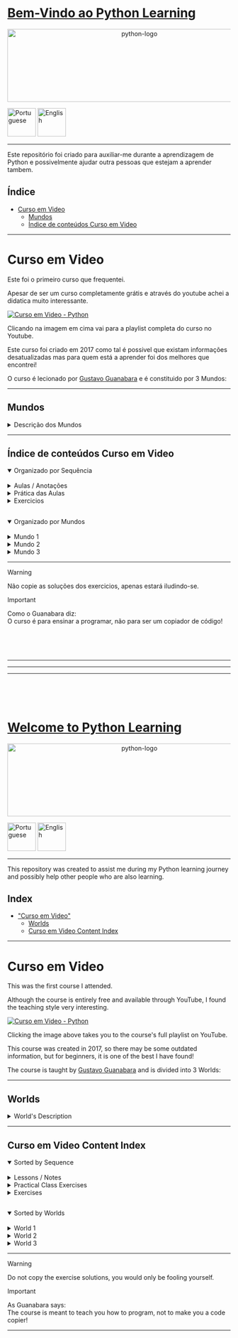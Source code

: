 # <ins>Bem-Vindo ao Python Learning</ins>

<p align="center">
<img width="580" height="164" alt="python-logo" src="https://github.com/user-attachments/assets/5971a450-9da8-49fe-be3d-8ad72fb4c33a" />
</p>
<a href="#bem-vindo-ao-python-learning"><img width="64" height="64" alt="Portuguese" src="https://github.com/user-attachments/assets/fe1069b8-5eda-4d57-93fc-db6c2635ac25" /></a>  <a href="#welcome-to-python-learning"><img width="64" height="64" alt="English" src="https://github.com/user-attachments/assets/879f3cc8-bbe3-490d-88be-ab687aa718b1" /></a>

---

Este repositório foi criado para auxiliar-me durante a aprendizagem de Python e possivelmente ajudar outra pessoas que estejam a aprender tambem.

## Índice

- [Curso em Video](#curso-em-video)
   - [Mundos](#mundos)
   - [Índice de conteúdos Curso em Video](#%C3%ADndice-de-conte%C3%BAdos-curso-em-video)
  

***     
     
# Curso em Video

Este foi o primeiro curso que frequentei. 

Apesar de ser um curso completamente grátis e através do youtube achei a didatica muito interessante.

[![Curso em Video - Python](https://github.com/user-attachments/assets/018750ec-4174-45f1-99e4-d6383de556cf "Curso em Video - Python")](https://youtube.com/playlist?list=PLvE-ZAFRgX8hnECDn1v9HNTI71veL3oW0&si=uHFWQdJbASj6JuGt)

Clicando na imagem em cima vai para a playlist completa do curso no Youtube.

Este curso foi criado em 2017 como tal é possivel que existam informações desatualizadas mas para quem está a aprender foi dos melhores que encontrei!

O curso é lecionado por [Gustavo Guanabara](https://github.com/gustavoguanabara) e é constituido por 3 Mundos:
***
## Mundos

<details>
  <summary>Descrição dos Mundos</summary>

  | Youtube | Link do Curso em Video | Nome do Mundo | Descrição |
  |:---:|:---:|:---:|:---:|
  | [Python 3 - Mundo 1](https://youtube.com/playlist?list=PLHz_AreHm4dlKP6QQCekuIPky1CiwmdI6&si=2dmoqpClhbcxfId-) | <a href="https://www.cursoemvideo.com/curso/python-3-mundo-1"><img width="150" height="150" alt="Python3–Mundo1-300x300" src="https://github.com/user-attachments/assets/ec804c44-e9a4-4a09-87c6-3485a49f8bfb" /></a> | Fundamentos | Este Mundo é composto por **<ins>11 aulas</ins>** e **<ins>36 exercícios</ins>** <br> Desde a aula #01 até a aula #11 <br> Desde o exercício #01 até ao exercício #035|
  | [Python 3 - Mundo 2](https://youtube.com/playlist?list=PLHz_AreHm4dk_nZHmxxf_J0WRAqy5Czye&si=RCHIx1GT2YjBjHYK) | <a href="https://www.cursoemvideo.com/curso/python-3-mundo-2"><img width="150" height="150" alt="Python3–Mundo2-300x300" src="https://github.com/user-attachments/assets/7a3da174-4e2b-49a9-ab44-b2d25a18c282" /></a> | Estruturas de Controle | Este Mundo é composto por **<ins>4 aulas</ins>** e **<ins>35 exercícios</ins>** <br> Desde a aula #12 até a aula #15 <br> Desde o exercício #36 até ao exercício #071|
  | [Python 3 - Mundo 3](https://youtube.com/playlist?list=PLHz_AreHm4dksnH2jVTIVNviIMBVYyFnH&si=VuQcakqiJMTaDaLk) | <a href="https://www.cursoemvideo.com/curso/python-3-mundo-3"><img width="150" height="150" alt="Python3–Mundo3-300x300" src="https://github.com/user-attachments/assets/d5492215-40c9-42dc-9d3a-8a33dbe95c21" /></a> | Estruturas Compostas | Este Mundo é composto por **<ins>8 aulas</ins>** e **<ins>42 exercícios</ins>** <br> Desde a aula #16 até a aula #23 <br> Desde o exercício #72 até ao exercício #115c|

</details>

***
## Índice de conteúdos Curso em Video


<details open>
  <summary> Organizado por Sequência</summary>
  <br>
  <details>
    <summary>   Aulas / Anotações</summary>
        
   - [→ Aula #04 - Primeiros comandos](Curso%20em%20Video/Aulas/04%20Primeiros%20comandos.py)
   - [→ Aula #06 - Tipos Primitivos e Saida de dados](Curso%20em%20Video/Aulas/06%20Tipos%20primitivos%20e%20saida%20de%20dados.py)
   - [→ Aula #07 - Operadores Aritméticos](Curso%20em%20Video/Aulas/07%20Operadores%20Aritmeticos.py)
   - [→ Aula #08 - Módulos](Curso%20em%20Video/Aulas/08%20Modulos.py)
   - [→ Aula #09 - Manipulação de Texto](Curso%20em%20Video/Aulas/09%20Manipular%20Texto(string).py)
   - [→ Aula #10 - Condições (Parte 1)](Curso%20em%20Video/Aulas/10%20Condiçoes%20pt1.py)
   - [→ Aula #11 - Cores no terminal](Curso%20em%20Video/Aulas/11%20Cores%20no%20terminal.py)
   - [→ Aula #12 - Condições](Curso%20em%20Video/Aulas/12%20condiçoes%20aninhadas.py)
   - [→ Aula #13 - Estruturas de Repetição "for"](Curso%20em%20Video/Aulas/13%20Estruturas%20de%20repetição%20For.py)
   - [→ Aula #14 - Estruturas de Repetição "while"](Curso%20em%20Video/Aulas/14%20Estrutura%20de%20repetição%20while.py)
   - [→ Aula #15 - Interrompendo Repetições "while"](Curso%20em%20Video/Aulas/15%20Interrompendo%20repetições%20while.py)
   - [→ Aula #16 - Tuplas](Curso%20em%20Video/Aulas/16-Tuplas.py)
   - [→ Aula #17 - Listas (Parte 1)](Curso%20em%20Video/Aulas/17-Listas-pt1.py)
   - [→ Aula #18 - Listas (Parte 2)](Curso%20em%20Video/Aulas/18-Listas-pt2.py)
   - [→ Aula #19 - Dicionários](Curso%20em%20Video/Aulas/19-dicionarios.py)
   - [→ Aula #20 - Funções (Parte 1)](Curso%20em%20Video/Aulas/20-funcoes-pt1.py)
   - [→ Aula #21 - Funções (Parte 2)](Curso%20em%20Video/Aulas/21-funcoes-pt2.py)
  </details>
  <details>
      <summary>   Prática das Aulas</summary>
   
   - [→ Prática #04a](Curso%20em%20Video/Aulas%20Praticas/aula04a.py)  
   - [→ Prática #06a](Curso%20em%20Video/Aulas%20Praticas/aula06a.py)  
   - [→ Prática #07a](Curso%20em%20Video/Aulas%20Praticas/aula07a.py)  
   - [→ Prática #08a](Curso%20em%20Video/Aulas%20Praticas/aula08a.py)  
   - [→ Prática #08b](Curso%20em%20Video/Aulas%20Praticas/aula08b.py)  
   - [→ Prática #09a](Curso%20em%20Video/Aulas%20Praticas/aula09a.py)  
   - [→ Prática #10a](Curso%20em%20Video/Aulas%20Praticas/aula10a.py)  
   - [→ Prática #11a](Curso%20em%20Video/Aulas%20Praticas/aula11a.py)  
   - [→ Prática #12a](Curso%20em%20Video/Aulas%20Praticas/aula12a.py)  
   - [→ Prática #13a](Curso%20em%20Video/Aulas%20Praticas/aula13a.py)  
   - [→ Prática #14a](Curso%20em%20Video/Aulas%20Praticas/aula14a.py)  
   - [→ Prática #15a](Curso%20em%20Video/Aulas%20Praticas/aula15a.py)  
   - [→ Prática #16a](Curso%20em%20Video/Aulas%20Praticas/aula16a.py) 
   - [→ Prática #17a](Curso%20em%20Video/Aulas%20Praticas/aula17a.py) 
   - [→ Prática #18a](Curso%20em%20Video/Aulas%20Praticas/aula18a.py) 
   - [→ Prática #19a](Curso%20em%20Video/Aulas%20Praticas/aula19a.py) 
   - [→ Prática #20a](Curso%20em%20Video/Aulas%20Praticas/aula20a.py) 
   - [→ Prática #21a](Curso%20em%20Video/Aulas%20Praticas/aula21a.py) 
  </details>
  <details>
      <summary>   Exercicios</summary>
   
   - [→ Exercicio #001 - Respondendo ao Usuário](Curso%20em%20Video/Desafios/0x/desafio001.py)  
   - [→ Exercicio #002 - Data de Nascimento](Curso%20em%20Video/Desafios/0x/desafio002.py)  
   - [→ Exercicio #003 - Somando dois números](Curso%20em%20Video/Desafios/0x/desafio003.py)  
   - [→ Exercicio #004 - Dissecando uma Variável](Curso%20em%20Video/Desafios/0x/desafio004.py)  
   - [→ Exercicio #005 - Antecessor e Sucessor](Curso%20em%20Video/Desafios/0x/desafio005.py)  
   - [→ Exercicio #006 - Dobro, Triplo, Raiz Quadrada](Curso%20em%20Video/Desafios/0x/desafio006.py)  
   - [→ Exercicio #007 - Média Aritmética](Curso%20em%20Video/Desafios/0x/desafio007.py)  
   - [→ Exercicio #008 - Conversor de Medidas](Curso%20em%20Video/Desafios/0x/desafio008.py)  
   - [→ Exercicio #009 - Tabuada](Curso%20em%20Video/Desafios/0x/desafio009.py)  
   - [→ Exercicio #010 - Conversor de Moedas](Curso%20em%20Video/Desafios/1x/desafio010.py)  
   - [→ Exercicio #011 - Pintando Parede](Curso%20em%20Video/Desafios/1x/desafio011.py)  
   - [→ Exercicio #012 - Calculando Descontos](Curso%20em%20Video/Desafios/1x/desafio012.py)  
   - [→ Exercicio #013 - Reajuste Salarial](Curso%20em%20Video/Desafios/1x/desafio013.py)  
   - [→ Exercicio #014 - Conversor de Temperaturas](Curso%20em%20Video/Desafios/1x/desafio014.py)  
   - [→ Exercicio #015 - Aluguel de Carros](Curso%20em%20Video/Desafios/1x/desafio015.py)  
   - [→ Exercicio #016 - Quebrando um número](Curso%20em%20Video/Desafios/1x/desafio016.py)  
   - [→ Exercicio #017 - Catetos e Hipotenusa](Curso%20em%20Video/Desafios/1x/desafio017.py)  
   - [→ Exercicio #018 - Seno, Cosseno e Tangente](Curso%20em%20Video/Desafios/1x/desafio018.py)  
   - [→ Exercicio #019 - Sorteando um item na lista](Curso%20em%20Video/Desafios/1x/desafio019.py)  
   - [→ Exercicio #020 - Sorteando uma ordem na lista](Curso%20em%20Video/Desafios/2x/desafio020.py)  
   - [→ Exercicio #021 - Tocando um MP3](Curso%20em%20Video/Desafios/2x/desafio021.py)  
   - [→ Exercicio #022 - Analisador de Textos](Curso%20em%20Video/Desafios/2x/desafio022.py)  
   - [→ Exercicio #023 - Separando dígitos de um número](Curso%20em%20Video/Desafios/2x/desafio023.py)  
   - [→ Exercicio #024 - Verificando as primeiras letras de um texto](Curso%20em%20Video/Desafios/2x/desafio024.py)  
   - [→ Exercicio #025 - Procurando uma string dentro de outra](Curso%20em%20Video/Desafios/2x/desafio025.py)  
   - [→ Exercicio #026 - Primeira e última ocorrência de uma string](Curso%20em%20Video/Desafios/2x/desafio026.py)  
   - [→ Exercicio #027 - Primeiro e último nome de uma pessoa](Curso%20em%20Video/Desafios/2x/desafio027.py)  
   - [→ Exercicio #028 - Jogo da Adivinhação v1.0](Curso%20em%20Video/Desafios/2x/desafio028.py)  
   - [→ Exercicio #029 - Radar eletrônico](Curso%20em%20Video/Desafios/2x/desafio029.py)  
   - [→ Exercicio #030 - Par ou Ímpar?](Curso%20em%20Video/Desafios/3x/desafio030.py)  
   - [→ Exercicio #031 - Custo da Viagem](Curso%20em%20Video/Desafios/3x/desafio031.py)  
   - [→ Exercicio #032 - Ano Bissexto](Curso%20em%20Video/Desafios/3x/desafio032.py)  
   - [→ Exercicio #033 - Maior e menor valores](Curso%20em%20Video/Desafios/3x/desafio033.py)  
   - [→ Exercicio #034 - Aumentos múltiplos](Curso%20em%20Video/Desafios/3x/desafio034.py)  
   - [→ Exercicio #035 - Analisando Triângulo v1.0](Curso%20em%20Video/Desafios/3x/desafio035.py)  
   - [→ Exercicio #036 - Aprovando Empréstimo](Curso%20em%20Video/Desafios/3x/desafio036.py)  
   - [→ Exercicio #037 - Conversor de Bases Numéricas](Curso%20em%20Video/Desafios/3x/desafio037.py)  
   - [→ Exercicio #038 - Comparando números](Curso%20em%20Video/Desafios/3x/desafio038.py)  
   - [→ Exercicio #039 - Alistamento Militar](Curso%20em%20Video/Desafios/3x/desafio039.py)  
   - [→ Exercicio #040 - Aquele clássico da Média](Curso%20em%20Video/Desafios/4x/desafio040.py)  
   - [→ Exercicio #041 - Classificando Atletas](Curso%20em%20Video/Desafios/4x/desafio041.py)  
   - [→ Exercicio #042 - Analisando Triângulos v2.0](Curso%20em%20Video/Desafios/4x/desafio042.py)  
   - [→ Exercicio #043 - Índice de Massa Corporal](Curso%20em%20Video/Desafios/4x/desafio043.py)  
   - [→ Exercicio #044 - Gerenciador de Pagamentos](Curso%20em%20Video/Desafios/4x/desafio044.py)  
   - [→ Exercicio #045 - GAME: Pedra, Papel e Tesoura](Curso%20em%20Video/Desafios/4x/desafio045.py)  
   - [→ Exercicio #046 - Contagem regressiva](Curso%20em%20Video/Desafios/4x/desafio046.py)  
   - [→ Exercicio #047 - Contagem de pares](Curso%20em%20Video/Desafios/4x/desafio047.py)  
   - [→ Exercicio #048 - Soma ímpares multiplos de três](Curso%20em%20Video/Desafios/4x/desafio048.py)  
   - [→ Exercicio #049 - Tabuada v2.0](Curso%20em%20Video/Desafios/4x/desafio049.py)  
   - [→ Exercicio #050 - Soma dos pares](Curso%20em%20Video/Desafios/5x/desafio050.py)  
   - [→ Exercicio #051 - Progressão Aritmética](Curso%20em%20Video/Desafios/5x/desafio051.py)  
   - [→ Exercicio #052 - Números primos](Curso%20em%20Video/Desafios/5x/desafio052.py)  
   - [→ Exercicio #053 - Detector de Palíndromo](Curso%20em%20Video/Desafios/5x/desafio053.py)  
   - [→ Exercicio #054 - Grupo da Maioridade](Curso%20em%20Video/Desafios/5x/desafio054.py)  
   - [→ Exercicio #055 - Maior e menor da sequência](Curso%20em%20Video/Desafios/5x/desafio055.py)  
   - [→ Exercicio #056 - Analisador completo](Curso%20em%20Video/Desafios/5x/desafio056.py)  
   - [→ Exercicio #057 - Validação de Dados](Curso%20em%20Video/Desafios/5x/desafio057.py)  
   - [→ Exercicio #058 - Jogo da Adivinhação v2.0](Curso%20em%20Video/Desafios/5x/desafio058.py)  
   - [→ Exercicio #059 - Criando um Menu de Opções](Curso%20em%20Video/Desafios/5x/desafio059.py)  
   - [→ Exercicio #060 - Cálculo do Fatorial](Curso%20em%20Video/Desafios/6x/desafio060.py)  
   - [→ Exercicio #061 - Progressão Aritmética v2.0](Curso%20em%20Video/Desafios/6x/desafio061.py)  
   - [→ Exercicio #062 - Super Progressão Aritmética v3.0](Curso%20em%20Video/Desafios/6x/desafio062.py)  
   - [→ Exercicio #063 - Sequência de Fibonacci v1.0](Curso%20em%20Video/Desafios/6x/desafio063.py)  
   - [→ Exercicio #064 - Tratando vários valores v1.0](Curso%20em%20Video/Desafios/6x/desafio064.py)  
   - [→ Exercicio #065 - Maior e Menor valores](Curso%20em%20Video/Desafios/6x/desafio065.py)  
   - [→ Exercicio #066 - Vários números com flag](Curso%20em%20Video/Desafios/6x/desafio066.py)  
   - [→ Exercicio #067 - Tabuada v3.0](Curso%20em%20Video/Desafios/6x/desafio067.py)  
   - [→ Exercicio #068 - Jogo do Par ou Ímpar](Curso%20em%20Video/Desafios/6x/desafio068.py)  
   - [→ Exercicio #069 - Análise de dados do grupo](Curso%20em%20Video/Desafios/6x/desafio069.py)  
   - [→ Exercicio #070 - Estatísticas em produtos](Curso%20em%20Video/Desafios/7x/desafio070.py)  
   - [→ Exercicio #071 - Simulador de Caixa Eletrônico](Curso%20em%20Video/Desafios/7x/desafio071.py)  
   - [→ Exercício #072 - Número por Extenso](Curso%20em%20Video/Desafios/7x/desafio072.py)  
   - [→ Exercício #073 - Tuplas com Times de Futebol](Curso%20em%20Video/Desafios/7x/desafio073.py)  
   - [→ Exercício #074 - Maior e menos valores em Tupla](Curso%20em%20Video/Desafios/7x/desafio074.py)  
   - [→ Exercício #075 - Análise de dados em uma Tupla](Curso%20em%20Video/Desafios/7x/desafio075.py)  
   - [→ Exercício #076 - Lista de Preços com Tupla](Curso%20em%20Video/Desafios/7x/desafio076.py)  
   - [→ Exercício #077 - Contando vogais em Tupla](Curso%20em%20Video/Desafios/7x/desafio077.py)  
   - [→ Exercício #078 - Maior e Menor valores na Lista](Curso%20em%20Video/Desafios/7x/desafio078.py)  
   - [→ Exercício #079 - Valores única em uma Lista](Curso%20em%20Video/Desafios/7x/desafio079.py)  
   - [→ Exercício #080 - Lista ordenada sem repetições](Curso%20em%20Video/Desafios/8x/desafio080.py)  
   - [→ Exercício #081 - Extraindo dados de uma Lista](Curso%20em%20Video/Desafios/8x/desafio081.py)  
   - [→ Exercício #082 - Dividindo valores em várias listas](Curso%20em%20Video/Desafios/8x/desafio082.py)  
   - [→ Exercício #083 - Validando expressões matemáticas](Curso%20em%20Video/Desafios/8x/desafio083.py)  
   - [→ Exercício #084 - Lista composta e análise de dados](Curso%20em%20Video/Desafios/8x/desafio084.py)  
   - [→ Exercício #085 - Listas com pares e ímpares](Curso%20em%20Video/Desafios/8x/desafio085.py)  
   - [→ Exercício #086 - Matriz em Python](Curso%20em%20Video/Desafios/8x/desafio086.py)  
   - [→ Exercício #087 - Mais sobre Matriz em Python](Curso%20em%20Video/Desafios/8x/desafio087.py)  
   - [→ Exercício #088 - Palpites para a Mega Sena](Curso%20em%20Video/Desafios/8x/desafio088.py)  
   - [→ Exercício #089 - Boletim com listas compostas](Curso%20em%20Video/Desafios/8x/desafio089.py)  
   - [→ Exercício #090 - Dicionário em Python](Curso%20em%20Video/Desafios/9x/desafio090.py)  
   - [→ Exercício #091 - Jogo de Dados em Python](Curso%20em%20Video/Desafios/9x/desafio091.py)  
   - [→ Exercício #092 - Cadastro de Trabalhador em Python](Curso%20em%20Video/Desafios/9x/desafio092.py)  
   - [→ Exercício #093 - Cadastro de Jogados de Futebol](Curso%20em%20Video/Desafios/9x/desafio093.py)  
   - [→ Exercício #094 - Unindo dicionários e listas](Curso%20em%20Video/Desafios/9x/desafio094.py)  
   - [→ Exercício #095 - Aprimorando os Dicionários](Curso%20em%20Video/Desafios/9x/desafio095.py)  
   - [→ Exercício #096 - Função que calcula área](Curso%20em%20Video/Desafios/9x/desafio096.py)  
   - [→ Exercício #097 - Um print especial](Curso%20em%20Video/Desafios/9x/desafio097.py)  
   - [→ Exercício #098 - Função de Contador](Curso%20em%20Video/Desafios/9x/desafio098.py)  
   - [→ Exercício #099 - Função que descobre o maior](Curso%20em%20Video/Desafios/9x/desafio099.py)  
   - [→ Exercício #100 - Função para sortear e somar](Curso%20em%20Video/Desafios/10x/desafio100.py)  
   - [→ Exercício #101 - Função para votação](Curso%20em%20Video/Desafios/10x/desafio101.py)  
   - [→ Exercício #102 - Função para Fatorial](Curso%20em%20Video/Desafios/10x/desafio102.py)  
   - [→ Exercício #103 - Ficha do Jogador](Curso%20em%20Video/Desafios/10x/desafio103.py)  
   - [→ Exercício #104 - Validando entrada de dados em Python](Curso%20em%20Video/Desafios/10x/desafio104.py)  
   - [→ Exercício #105 - Analisando e gerando Dicionários](Curso%20em%20Video/Desafios/10x/desafio105.py)  
   - [→ Exercício #106 - Sistema interativo de ajuda em Python](Curso%20em%20Video/Desafios/10x/desafio106.py)  
   <!--- [→ Exercício #107](Curso%20em%20Video/Desafios/10x/desafio107.py)  
   - [→ Exercício #108](Curso%20em%20Video/Desafios/10x/desafio108.py)  
   - [→ Exercício #109](Curso%20em%20Video/Desafios/10x/desafio109.py)  
   - [→ Exercício #110](Curso%20em%20Video/Desafios/11x/desafio110.py)  
   - [→ Exercício #111](Curso%20em%20Video/Desafios/11x/desafio111.py)  
   - [→ Exercício #112](Curso%20em%20Video/Desafios/11x/desafio112.py)  
   - [→ Exercício #113](Curso%20em%20Video/Desafios/11x/desafio113.py)  
   - [→ Exercício #114](Curso%20em%20Video/Desafios/11x/desafio114.py)  
   - [→ Exercício #115a](Curso%20em%20Video/Desafios/11x/desafio115a.py)  
   - [→ Exercício #115b](Curso%20em%20Video/Desafios/11x/desafio115b.py)  
   - [→ Exercício #115c](Curso%20em%20Video/Desafios/11x/desafio115c.py)-->  
   
   ## [Voltar ao início](#%C3%ADndice-de-conte%C3%BAdos-curso-em-video)
   
  </details>
</details>

##  

<details open>
     <summary> Organizado por Mundos</summary>
     <br>

<details>
 <summary>Mundo 1</summary>

- Aula #04
   - [→ Aula #04 - Primeiros comandos](Curso%20em%20Video/Aulas/04%20Primeiros%20comandos.py)
   - [→ Prática #04a](Curso%20em%20Video/Aulas%20Praticas/aula04a.py)
   - [→ Exercicio #001 - Respondendo ao Usuário](Curso%20em%20Video/Desafios/0x/desafio001.py)
   - [→ Exercicio #002 - Data de Nascimento](Curso%20em%20Video/Desafios/0x/desafio002.py)
- Aula #06
   - [→ Aula #06 - Tipos Primitivos e Saida de dados](Curso%20em%20Video/Aulas/06%20Tipos%20primitivos%20e%20saida%20de%20dados.py)
   - [→ Prática #06a](Curso%20em%20Video/Aulas%20Praticas/aula06a.py)  
   - [→ Exercicio #003 - Somando dois números](Curso%20em%20Video/Desafios/0x/desafio003.py)  
   - [→ Exercicio #004 - Dissecando uma Variável](Curso%20em%20Video/Desafios/0x/desafio004.py)
- Aula #07
   - [→ Aula #07 - Operadores Aritméticos](Curso%20em%20Video/Aulas/07%20Operadores%20Aritmeticos.py)  
   - [→ Prática #07a](Curso%20em%20Video/Aulas%20Praticas/aula07a.py)  
   - [→ Exercicio #005 - Antecessor e Sucessor](Curso%20em%20Video/Desafios/0x/desafio005.py)  
   - [→ Exercicio #006 - Dobro, Triplo, Raiz Quadrada](Curso%20em%20Video/Desafios/0x/desafio006.py)  
   - [→ Exercicio #007 - Média Aritmética](Curso%20em%20Video/Desafios/0x/desafio007.py)  
   - [→ Exercicio #008 - Conversor de Medidas](Curso%20em%20Video/Desafios/0x/desafio008.py)  
   - [→ Exercicio #009 - Tabuada](Curso%20em%20Video/Desafios/0x/desafio009.py)  
   - [→ Exercicio #010 - Conversor de Moedas](Curso%20em%20Video/Desafios/1x/desafio010.py)  
   - [→ Exercicio #011 - Pintando Parede](Curso%20em%20Video/Desafios/1x/desafio011.py)  
   - [→ Exercicio #012 - Calculando Descontos](Curso%20em%20Video/Desafios/1x/desafio012.py)  
   - [→ Exercicio #013 - Reajuste Salarial](Curso%20em%20Video/Desafios/1x/desafio013.py)  
   - [→ Exercicio #014 - Conversor de Temperaturas](Curso%20em%20Video/Desafios/1x/desafio014.py)  
   - [→ Exercicio #015 - Aluguel de Carros](Curso%20em%20Video/Desafios/1x/desafio015.py)
- Aula #08
   - [→ Aula #08 - Módulos](Curso%20em%20Video/Aulas/08%20Modulos.py)  
   - [→ Prática #08a](Curso%20em%20Video/Aulas%20Praticas/aula08a.py)  
   - [→ Prática #08b](Curso%20em%20Video/Aulas%20Praticas/aula08b.py)  
   - [→ Exercicio #016 - Quebrando um número](Curso%20em%20Video/Desafios/1x/desafio016.py)  
   - [→ Exercicio #017 - Catetos e Hipotenusa](Curso%20em%20Video/Desafios/1x/desafio017.py)  
   - [→ Exercicio #018 - Seno, Cosseno e Tangente](Curso%20em%20Video/Desafios/1x/desafio018.py)  
   - [→ Exercicio #019 - Sorteando um item na lista](Curso%20em%20Video/Desafios/1x/desafio019.py)  
   - [→ Exercicio #020 - Sorteando uma ordem na lista](Curso%20em%20Video/Desafios/2x/desafio020.py)  
   - [→ Exercicio #021 - Tocando um MP3](Curso%20em%20Video/Desafios/2x/desafio021.py)
- Aula #09
   - [→ Aula #09 - Manipulação de Texto](Curso%20em%20Video/Aulas/09%20Manipular%20Texto(string).py)  
   - [→ Prática #09a](Curso%20em%20Video/Aulas%20Praticas/aula09a.py)
   - [→ Exercicio #022 - Analisador de Textos](Curso%20em%20Video/Desafios/2x/desafio022.py)  
   - [→ Exercicio #023 - Separando dígitos de um número](Curso%20em%20Video/Desafios/2x/desafio023.py)  
   - [→ Exercicio #024 - Verificando as primeiras letras de um texto](Curso%20em%20Video/Desafios/2x/desafio024.py)  
   - [→ Exercicio #025 - Procurando uma string dentro de outra](Curso%20em%20Video/Desafios/2x/desafio025.py)  
   - [→ Exercicio #026 - Primeira e última ocorrência de uma string](Curso%20em%20Video/Desafios/2x/desafio026.py)  
   - [→ Exercicio #027 - Primeiro e último nome de uma pessoa](Curso%20em%20Video/Desafios/2x/desafio027.py)
- Aula #10
   - [→ Aula #10 - Condições (Parte 1)](Curso%20em%20Video/Aulas/10%20Condiçoes%20pt1.py)
   - [→ Prática #10a](Curso%20em%20Video/Aulas%20Praticas/aula10a.py)  
   - [→ Exercicio #028 - Jogo da Adivinhação v1.0](Curso%20em%20Video/Desafios/2x/desafio028.py)  
   - [→ Exercicio #029 - Radar eletrônico](Curso%20em%20Video/Desafios/2x/desafio029.py)  
   - [→ Exercicio #030 - Par ou Ímpar?](Curso%20em%20Video/Desafios/3x/desafio030.py)  
   - [→ Exercicio #031 - Custo da Viagem](Curso%20em%20Video/Desafios/3x/desafio031.py)  
   - [→ Exercicio #032 - Ano Bissexto](Curso%20em%20Video/Desafios/3x/desafio032.py)  
   - [→ Exercicio #033 - Maior e menor valores](Curso%20em%20Video/Desafios/3x/desafio033.py)  
   - [→ Exercicio #034 - Aumentos múltiplos](Curso%20em%20Video/Desafios/3x/desafio034.py)  
   - [→ Exercicio #035 - Analisando Triângulo v1.0](Curso%20em%20Video/Desafios/3x/desafio035.py)
- Aula #11
   - [→ Aula #11 - Cores no terminal](Curso%20em%20Video/Aulas/11%20Cores%20no%20terminal.py)
   - [→ Prática #11a](Curso%20em%20Video/Aulas%20Praticas/aula11a.py)

## [Voltar ao início](#%C3%ADndice-de-conte%C3%BAdos-curso-em-video)
  
</details>

<details>
<summary>Mundo 2</summary>

- Aula #12
   - [→ Aula #12 - Condições](Curso%20em%20Video/Aulas/12%20condiçoes%20aninhadas.py)
   - [→ Prática #12a](Curso%20em%20Video/Aulas%20Praticas/aula12a.py)  
   - [→ Exercicio #036 - Aprovando Empréstimo](Curso%20em%20Video/Desafios/3x/desafio036.py)  
   - [→ Exercicio #037 - Conversor de Bases Numéricas](Curso%20em%20Video/Desafios/3x/desafio037.py)  
   - [→ Exercicio #038 - Comparando números](Curso%20em%20Video/Desafios/3x/desafio038.py)  
   - [→ Exercicio #039 - Alistamento Militar](Curso%20em%20Video/Desafios/3x/desafio039.py)  
   - [→ Exercicio #040 - Aquele clássico da Média](Curso%20em%20Video/Desafios/4x/desafio040.py)  
   - [→ Exercicio #041 - Classificando Atletas](Curso%20em%20Video/Desafios/4x/desafio041.py)  
   - [→ Exercicio #042 - Analisando Triângulos v2.0](Curso%20em%20Video/Desafios/4x/desafio042.py)  
   - [→ Exercicio #043 - Índice de Massa Corporal](Curso%20em%20Video/Desafios/4x/desafio043.py)  
   - [→ Exercicio #044 - Gerenciador de Pagamentos](Curso%20em%20Video/Desafios/4x/desafio044.py)  
   - [→ Exercicio #045 - GAME: Pedra, Papel e Tesoura](Curso%20em%20Video/Desafios/4x/desafio045.py)  
- Aula #13
   - [→ Aula #13 - Estruturas de Repetição "for"](Curso%20em%20Video/Aulas/13%20Estruturas%20de%20repetição%20For.py)
   - [→ Prática #13a](Curso%20em%20Video/Aulas%20Praticas/aula13a.py) 
   - [→ Exercicio #046 - Contagem regressiva](Curso%20em%20Video/Desafios/4x/desafio046.py)  
   - [→ Exercicio #047 - Contagem de pares](Curso%20em%20Video/Desafios/4x/desafio047.py)  
   - [→ Exercicio #048 - Soma ímpares multiplos de três](Curso%20em%20Video/Desafios/4x/desafio048.py)  
   - [→ Exercicio #049 - Tabuada v2.0](Curso%20em%20Video/Desafios/4x/desafio049.py)  
   - [→ Exercicio #050 - Soma dos pares](Curso%20em%20Video/Desafios/5x/desafio050.py)  
   - [→ Exercicio #051 - Progressão Aritmética](Curso%20em%20Video/Desafios/5x/desafio051.py)  
   - [→ Exercicio #052 - Números primos](Curso%20em%20Video/Desafios/5x/desafio052.py)  
   - [→ Exercicio #053 - Detector de Palíndromo](Curso%20em%20Video/Desafios/5x/desafio053.py)  
   - [→ Exercicio #054 - Grupo da Maioridade](Curso%20em%20Video/Desafios/5x/desafio054.py)  
   - [→ Exercicio #055 - Maior e menor da sequência](Curso%20em%20Video/Desafios/5x/desafio055.py)  
   - [→ Exercicio #056 - Analisador completo](Curso%20em%20Video/Desafios/5x/desafio056.py)  
- Aula #14
   - [→ Aula #14 - Estruturas de Repetição "while"](Curso%20em%20Video/Aulas/14%20Estrutura%20de%20repetição%20while.py)
   - [→ Prática #14a](Curso%20em%20Video/Aulas%20Praticas/aula14a.py)  
   - [→ Exercicio #057 - Validação de Dados](Curso%20em%20Video/Desafios/5x/desafio057.py)  
   - [→ Exercicio #058 - Jogo da Adivinhação v2.0](Curso%20em%20Video/Desafios/5x/desafio058.py)  
   - [→ Exercicio #059 - Criando um Menu de Opções](Curso%20em%20Video/Desafios/5x/desafio059.py)  
   - [→ Exercicio #060 - Cálculo do Fatorial](Curso%20em%20Video/Desafios/6x/desafio060.py)  
   - [→ Exercicio #061 - Progressão Aritmética v2.0](Curso%20em%20Video/Desafios/6x/desafio061.py)  
   - [→ Exercicio #062 - Super Progressão Aritmética v3.0](Curso%20em%20Video/Desafios/6x/desafio062.py)  
   - [→ Exercicio #063 - Sequência de Fibonacci v1.0](Curso%20em%20Video/Desafios/6x/desafio063.py)  
   - [→ Exercicio #064 - Tratando vários valores v1.0](Curso%20em%20Video/Desafios/6x/desafio064.py)  
   - [→ Exercicio #065 - Maior e Menor valores](Curso%20em%20Video/Desafios/6x/desafio065.py)  
- Aula #15
   - [→ Aula #15 - Interrompendo Repetições "while"](Curso%20em%20Video/Aulas/15%20Interrompendo%20repetições%20while.py)
   - [→ Prática #15a](Curso%20em%20Video/Aulas%20Praticas/aula15a.py)  
   - [→ Exercicio #066 - Vários números com flag](Curso%20em%20Video/Desafios/6x/desafio066.py)  
   - [→ Exercicio #067 - Tabuada v3.0](Curso%20em%20Video/Desafios/6x/desafio067.py)  
   - [→ Exercicio #068 - Jogo do Par ou Ímpar](Curso%20em%20Video/Desafios/6x/desafio068.py)  
   - [→ Exercicio #069 - Análise de dados do grupo](Curso%20em%20Video/Desafios/6x/desafio069.py)  
   - [→ Exercicio #070 - Estatísticas em produtos](Curso%20em%20Video/Desafios/7x/desafio070.py)  
   - [→ Exercicio #071 - Simulador de Caixa Eletrônico](Curso%20em%20Video/Desafios/7x/desafio071.py)

## [Voltar ao início](#%C3%ADndice-de-conte%C3%BAdos-curso-em-video)

</details>

<details>
<summary>Mundo 3</summary>

- Aula #16
   - [→ Aula #16 - Tuplas](Curso%20em%20Video/Aulas/16-Tuplas.py)
   - [→ Prática #16a](Curso%20em%20Video/Aulas%20Praticas/aula16a.py)
   - [→ Exercício #072 - Número por Extenso](Curso%20em%20Video/Desafios/7x/desafio072.py)  
   - [→ Exercício #073 - Tuplas com Times de Futebol](Curso%20em%20Video/Desafios/7x/desafio073.py)  
   - [→ Exercício #074 - Maior e menos valores em Tupla](Curso%20em%20Video/Desafios/7x/desafio074.py)  
   - [→ Exercício #075 - Análise de dados em uma Tupla](Curso%20em%20Video/Desafios/7x/desafio075.py)  
   - [→ Exercício #076 - Lista de Preços com Tupla](Curso%20em%20Video/Desafios/7x/desafio076.py)  
   - [→ Exercício #077 - Contando vogais em Tupla](Curso%20em%20Video/Desafios/7x/desafio077.py)  
- Aula #17
   - [→ Aula #17 - Listas (Parte 1)](Curso%20em%20Video/Aulas/17-Listas-pt1.py)
   - [→ Prática #17a](Curso%20em%20Video/Aulas%20Praticas/aula17a.py) 
   - [→ Exercício #078 - Maior e Menor valores na Lista](Curso%20em%20Video/Desafios/7x/desafio078.py)  
   - [→ Exercício #079 - Valores única em uma Lista](Curso%20em%20Video/Desafios/7x/desafio079.py)  
   - [→ Exercício #080 - Lista ordenada sem repetições](Curso%20em%20Video/Desafios/8x/desafio080.py)  
   - [→ Exercício #081 - Extraindo dados de uma Lista](Curso%20em%20Video/Desafios/8x/desafio081.py)  
   - [→ Exercício #082 - Dividindo valores em várias listas](Curso%20em%20Video/Desafios/8x/desafio082.py)  
   - [→ Exercício #083 - Validando expressões matemáticas](Curso%20em%20Video/Desafios/8x/desafio083.py)  
- Aula #18
   - [→ Aula #18 - Listas (Parte 2)](Curso%20em%20Video/Aulas/18-Listas-pt2.py)
   - [→ Prática #18a](Curso%20em%20Video/Aulas%20Praticas/aula18a.py)
   - [→ Exercício #084 - Lista composta e análise de dados](Curso%20em%20Video/Desafios/8x/desafio084.py)  
   - [→ Exercício #085 - Listas com pares e ímpares](Curso%20em%20Video/Desafios/8x/desafio085.py)  
   - [→ Exercício #086 - Matriz em Python](Curso%20em%20Video/Desafios/8x/desafio086.py)  
   - [→ Exercício #087 - Mais sobre Matriz em Python](Curso%20em%20Video/Desafios/8x/desafio087.py)  
   - [→ Exercício #088 - Palpites para a Mega Sena](Curso%20em%20Video/Desafios/8x/desafio088.py)  
   - [→ Exercício #089 - Boletim com listas compostas](Curso%20em%20Video/Desafios/8x/desafio089.py)  
- Aula #19
   - [→ Aula #19 - Dicionários](Curso%20em%20Video/Aulas/19-dicionarios.py)
   - [→ Prática #19a](Curso%20em%20Video/Aulas%20Praticas/aula19a.py) 
   - [→ Exercício #090 - Dicionário em Python](Curso%20em%20Video/Desafios/9x/desafio090.py)  
   - [→ Exercício #091 - Jogo de Dados em Python](Curso%20em%20Video/Desafios/9x/desafio091.py)  
   - [→ Exercício #092 - Cadastro de Trabalhador em Python](Curso%20em%20Video/Desafios/9x/desafio092.py)  
   - [→ Exercício #093 - Cadastro de Jogados de Futebol](Curso%20em%20Video/Desafios/9x/desafio093.py)  
   - [→ Exercício #094 - Unindo dicionários e listas](Curso%20em%20Video/Desafios/9x/desafio094.py)  
   - [→ Exercício #095 - Aprimorando os Dicionários](Curso%20em%20Video/Desafios/9x/desafio095.py)  
- Aula #20
   - [→ Aula #20 - Funções (Parte 1)](Curso%20em%20Video/Aulas/20-funcoes-pt1.py)
   - [→ Prática #20a](Curso%20em%20Video/Aulas%20Praticas/aula20a.py) 
   - [→ Exercício #096 - Função que calcula área](Curso%20em%20Video/Desafios/9x/desafio096.py)  
   - [→ Exercício #097 - Um print especial](Curso%20em%20Video/Desafios/9x/desafio097.py)  
   - [→ Exercício #098 - Função de Contador](Curso%20em%20Video/Desafios/9x/desafio098.py)  
   - [→ Exercício #099 - Função que descobre o maior](Curso%20em%20Video/Desafios/9x/desafio099.py)  
   - [→ Exercício #100 - Função para sortear e somar](Curso%20em%20Video/Desafios/10x/desafio100.py)  
- Aula #21
   - [→ Aula #21 - Funções (Parte 2)](Curso%20em%20Video/Aulas/21-funcoes-pt2.py)
   - [→ Prática #21a](Curso%20em%20Video/Aulas%20Praticas/aula21a.py) 
   - [→ Exercício #101 - Função para votação](Curso%20em%20Video/Desafios/10x/desafio101.py)  
   - [→ Exercício #102 - Função para Fatorial](Curso%20em%20Video/Desafios/10x/desafio102.py)  
   - [→ Exercício #103 - Ficha do Jogador](Curso%20em%20Video/Desafios/10x/desafio103.py)  
   - [→ Exercício #104 - Validando entrada de dados em Python](Curso%20em%20Video/Desafios/10x/desafio104.py)  
   - [→ Exercício #105 - Analisando e gerando Dicionários](Curso%20em%20Video/Desafios/10x/desafio105.py)  
   - [→ Exercício #106 - Sistema interativo de ajuda em Python](Curso%20em%20Video/Desafios/10x/desafio106.py)  
<!--- Aula #22
   -
   -
   - [→ Exercício #107](Curso%20em%20Video/Desafios/10x/desafio107.py)  
   - [→ Exercício #108](Curso%20em%20Video/Desafios/10x/desafio108.py)  
   - [→ Exercício #109](Curso%20em%20Video/Desafios/10x/desafio109.py)  
   - [→ Exercício #110](Curso%20em%20Video/Desafios/11x/desafio110.py)  
   - [→ Exercício #111](Curso%20em%20Video/Desafios/11x/desafio111.py)  
   - [→ Exercício #112](Curso%20em%20Video/Desafios/11x/desafio112.py)  
- Aula #23
   -
   -
   - [→ Exercício #113](Curso%20em%20Video/Desafios/11x/desafio113.py)  
   - [→ Exercício #114](Curso%20em%20Video/Desafios/11x/desafio114.py)  
   - [→ Exercício #115a](Curso%20em%20Video/Desafios/11x/desafio115a.py)  
   - [→ Exercício #115b](Curso%20em%20Video/Desafios/11x/desafio115b.py)  
   - [→ Exercício #115c](Curso%20em%20Video/Desafios/11x/desafio115c.py)-->

## [Voltar ao início](#%C3%ADndice-de-conte%C3%BAdos-curso-em-video)

</details>
</details>

***

> [!WARNING]
> Não copie as soluções dos exercicios, apenas estará iludindo-se.

>[!IMPORTANT]
> Como o Guanabara diz:<br>
> O curso é para ensinar a programar, não para ser um copiador de código!

<br>
<br>
<br>

---
---
---

<br>
<br>
<br>

# <ins>Welcome to Python Learning</ins>

<p align="center">
<img width="580" height="164" alt="python-logo" src="https://github.com/user-attachments/assets/5971a450-9da8-49fe-be3d-8ad72fb4c33a" />
</p>
<a href="#bem-vindo-ao-python-learning"><img width="64" height="64" alt="Portuguese" src="https://github.com/user-attachments/assets/fe1069b8-5eda-4d57-93fc-db6c2635ac25" /></a>  <a href="#welcome-to-python-learning"><img width="64" height="64" alt="English" src="https://github.com/user-attachments/assets/879f3cc8-bbe3-490d-88be-ab687aa718b1" /></a>

---


This repository was created to assist me during my Python learning journey and possibly help other people who are also learning.

## Index

- ["Curso em Video"](#curso-em-video-1)
   - [Worlds](#worlds)
   - [Curso em Video Content Index](#curso-em-video-content-index)
   

***

# Curso em Video

This was the first course I attended.

Although the course is entirely free and available through YouTube, I found the teaching style very interesting.

[![Curso em Video - Python](https://github.com/user-attachments/assets/018750ec-4174-45f1-99e4-d6383de556cf "Curso em Video - Python")](https://youtube.com/playlist?list=PLvE-ZAFRgX8hnECDn1v9HNTI71veL3oW0&si=uHFWQdJbASj6JuGt)

Clicking the image above takes you to the course's full playlist on YouTube.

This course was created in 2017, so there may be some outdated information, but for beginners, it is one of the best I have found!

The course is taught by [Gustavo Guanabara](https://github.com/gustavoguanabara) and is divided into 3 Worlds:
***
## Worlds

<details>
  <summary>World's Description</summary>

  | Youtube | Curso em Video Link | World Name | Description |
  |:---:|:---:|:---:|:---:|
  | [Python 3 - World 1](https://youtube.com/playlist?list=PLHz_AreHm4dlKP6QQCekuIPky1CiwmdI6&si=2dmoqpClhbcxfId-) | <a href="https://www.cursoemvideo.com/curso/python-3-mundo-1"><img width="150" height="150" alt="Python3–World1-300x300" src="https://github.com/user-attachments/assets/ec804c44-e9a4-4a09-87c6-3485a49f8bfb" /></a> | Fundamentals | This World consists of **<ins>11 lessons</ins>** and **<ins>36 exercises</ins>** <br> From lesson #01 to lesson #11 <br> From exercise #01 to exercise #035 |
  | [Python 3 - World 2](https://youtube.com/playlist?list=PLHz_AreHm4dk_nZHmxxf_J0WRAqy5Czye&si=RCHIx1GT2YjBjHYK) | <a href="https://www.cursoemvideo.com/curso/python-3-mundo-2"><img width="150" height="150" alt="Python3–World2-300x300" src="https://github.com/user-attachments/assets/7a3da174-4e2b-49a9-ab44-b2d25a18c282" /></a> | Control Structures | This World consists of **<ins>4 lessons</ins>** and **<ins>35 exercises</ins>** <br> From lesson #12 to lesson #15 <br> From exercise #36 to exercise #071 |
  | [Python 3 - World 3](https://youtube.com/playlist?list=PLHz_AreHm4dksnH2jVTIVNviIMBVYyFnH&si=VuQcakqiJMTaDaLk) | <a href="https://www.cursoemvideo.com/curso/python-3-mundo-3"><img width="150" height="150" alt="Python3–World3-300x300" src="https://github.com/user-attachments/assets/d5492215-40c9-42dc-9d3a-8a33dbe95c21" /></a> | Compound Structures | This World consists of **<ins>8 lessons</ins>** and **<ins>42 exercises</ins>** <br> From lesson #16 to lesson #23 <br> From exercise #72 to exercise #115c |

</details>

***

## Curso em Video Content Index


<details open>
     <summary>Sorted by Sequence</summary>
   
   <br>
<details>
 <summary>Lessons / Notes</summary>
     
- [→ Lesson #04 - First commands](Curso%20em%20Video/Aulas/04%20Primeiros%20comandos.py)  
- [→ Lesson #06 - Primitive Types and Data Output](Curso%20em%20Video/Aulas/06%20Tipos%20primitivos%20e%20saida%20de%20dados.py)  
- [→ Lesson #07 - Arithmetic Operators](Curso%20em%20Video/Aulas/07%20Operadores%20Aritmeticos.py)  
- [→ Lesson #08 - Modules](Curso%20em%20Video/Aulas/08%20Modulos.py)  
- [→ Lesson #09 - Text Manipulation](Curso%20em%20Video/Aulas/09%20Manipular%20Texto(string).py)  
- [→ Lesson #10 - Conditions (Part 1)](Curso%20em%20Video/Aulas/10%20Condiçoes%20pt1.py)  
- [→ Lesson #11 - Terminal Colors](Curso%20em%20Video/Aulas/11%20Cores%20no%20terminal.py)  
- [→ Lesson #12 - Conditions](Curso%20em%20Video/Aulas/12%20condiçoes%20aninhadas.py)  
- [→ Lesson #13 - "for" Loop Structures](Curso%20em%20Video/Aulas/13%20Estruturas%20de%20repetição%20For.py)  
- [→ Lesson #14 - "while" Loop Structure](Curso%20em%20Video/Aulas/14%20Estrutura%20de%20repetição%20while.py)  
- [→ Lesson #15 - Interrupting "while" Loops](Curso%20em%20Video/Aulas/15%20Interrompendo%20repetições%20while.py)  
- [→ Lesson #16 - Tuples](Curso%20em%20Video/Aulas/16-Tuplas.py)
- [→ Lesson #17 - Lists (Part 1)](Curso%20em%20Video/Aulas/17-Listas-pt1.py)
- [→ Lesson #18 - Lists (Part 2)](Curso%20em%20Video/Aulas/18-Listas-pt2.py)
- [→ Lesson #19 - Dictionaries](Curso%20em%20Video/Aulas/19-dicionarios.py)
- [→ Lesson #20 - Functions (Part 1)](Curso%20em%20Video/Aulas/20-funcoes-pt1.py)
- [→ Lesson #21 - Functions (Part 2)](Curso%20em%20Video/Aulas/21-funcoes-pt2.py)

</details>
<details>
<summary>Practical Class Exercises</summary>

- [→ Practice #04a](Curso%20em%20Video/Aulas%20Praticas/aula04a.py)  
- [→ Practice #06a](Curso%20em%20Video/Aulas%20Praticas/aula06a.py)  
- [→ Practice #07a](Curso%20em%20Video/Aulas%20Praticas/aula07a.py)  
- [→ Practice #08a](Curso%20em%20Video/Aulas%20Praticas/aula08a.py)  
- [→ Practice #08b](Curso%20em%20Video/Aulas%20Praticas/aula08b.py)  
- [→ Practice #09a](Curso%20em%20Video/Aulas%20Praticas/aula09a.py)  
- [→ Practice #10a](Curso%20em%20Video/Aulas%20Praticas/aula10a.py)  
- [→ Practice #11a](Curso%20em%20Video/Aulas%20Praticas/aula11a.py)  
- [→ Practice #12a](Curso%20em%20Video/Aulas%20Praticas/aula12a.py)  
- [→ Practice #13a](Curso%20em%20Video/Aulas%20Praticas/aula13a.py)  
- [→ Practice #14a](Curso%20em%20Video/Aulas%20Praticas/aula14a.py)  
- [→ Practice #15a](Curso%20em%20Video/Aulas%20Praticas/aula15a.py)  
- [→ Practice #16a](Curso%20em%20Video/Aulas%20Praticas/aula16a.py)  
- [→ Practice #17a](Curso%20em%20Video/Aulas%20Praticas/aula17a.py) 
- [→ Practice #18a](Curso%20em%20Video/Aulas%20Praticas/aula18a.py) 
- [→ Practice #19a](Curso%20em%20Video/Aulas%20Praticas/aula19a.py) 
- [→ Practice #20a](Curso%20em%20Video/Aulas%20Praticas/aula20a.py) 
- [→ Practice #21a](Curso%20em%20Video/Aulas%20Praticas/aula21a.py) 

</details>
<details>
<summary>Exercises</summary>

- [→ Exercise #001 - Responding to the User](Curso%20em%20Video/Desafios/0x/desafio001.py)  
- [→ Exercise #002 - Date of Birth](Curso%20em%20Video/Desafios/0x/desafio002.py)  
- [→ Exercise #003 - Adding two numbers](Curso%20em%20Video/Desafios/0x/desafio003.py)  
- [→ Exercise #004 - Dissecting a Variable](Curso%20em%20Video/Desafios/0x/desafio004.py)  
- [→ Exercise #005 - Predecessor and Successor](Curso%20em%20Video/Desafios/0x/desafio005.py)  
- [→ Exercise #006 - Double, Triple, Square Root](Curso%20em%20Video/Desafios/0x/desafio006.py)  
- [→ Exercise #007 - Arithmetic Mean](Curso%20em%20Video/Desafios/0x/desafio007.py)  
- [→ Exercise #008 - Unit Converter](Curso%20em%20Video/Desafios/0x/desafio008.py)  
- [→ Exercise #009 - Multiplication Table](Curso%20em%20Video/Desafios/0x/desafio009.py)  
- [→ Exercise #010 - Currency Converter](Curso%20em%20Video/Desafios/1x/desafio010.py)  
- [→ Exercise #011 - Painting a Wall](Curso%20em%20Video/Desafios/1x/desafio011.py)  
- [→ Exercise #012 - Calculating Discounts](Curso%20em%20Video/Desafios/1x/desafio012.py)  
- [→ Exercise #013 - Salary Adjustment](Curso%20em%20Video/Desafios/1x/desafio013.py)  
- [→ Exercise #014 - Temperature Converter](Curso%20em%20Video/Desafios/1x/desafio014.py)  
- [→ Exercise #015 - Car Rental](Curso%20em%20Video/Desafios/1x/desafio015.py)  
- [→ Exercise #016 - Breaking a Number](Curso%20em%20Video/Desafios/1x/desafio016.py)  
- [→ Exercise #017 - Catheti and Hypotenuse](Curso%20em%20Video/Desafios/1x/desafio017.py)  
- [→ Exercise #018 - Sine, Cosine, and Tangent](Curso%20em%20Video/Desafios/1x/desafio018.py)  
- [→ Exercise #019 - Randomly Selecting an Item](Curso%20em%20Video/Desafios/1x/desafio019.py)  
- [→ Exercise #020 - Randomly Ordering a List](Curso%20em%20Video/Desafios/2x/desafio020.py)  
- [→ Exercise #021 - Playing an MP3](Curso%20em%20Video/Desafios/2x/desafio021.py)  
- [→ Exercise #022 - Text Analyzer](Curso%20em%20Video/Desafios/2x/desafio022.py)  
- [→ Exercise #023 - Separating Number Digits](Curso%20em%20Video/Desafios/2x/desafio023.py)  
- [→ Exercise #024 - Checking the First Letters of a Text](Curso%20em%20Video/Desafios/2x/desafio024.py)  
- [→ Exercise #025 - Searching a String Inside Another](Curso%20em%20Video/Desafios/2x/desafio025.py)  
- [→ Exercise #026 - First and Last Occurrence of a String](Curso%20em%20Video/Desafios/2x/desafio026.py)  
- [→ Exercise #027 - First and Last Name of a Person](Curso%20em%20Video/Desafios/2x/desafio027.py)  
- [→ Exercise #028 - Guessing Game v1.0](Curso%20em%20Video/Desafios/2x/desafio028.py)  
- [→ Exercise #029 - Electronic Radar](Curso%20em%20Video/Desafios/2x/desafio029.py)  
- [→ Exercise #030 - Even or Odd?](Curso%20em%20Video/Desafios/3x/desafio030.py)  
- [→ Exercise #031 - Travel Cost](Curso%20em%20Video/Desafios/3x/desafio031.py)  
- [→ Exercise #032 - Leap Year](Curso%20em%20Video/Desafios/3x/desafio032.py)  
- [→ Exercise #033 - Biggest and Smallest Values](Curso%20em%20Video/Desafios/3x/desafio033.py)  
- [→ Exercise #034 - Multiple Increases](Curso%20em%20Video/Desafios/3x/desafio034.py)  
- [→ Exercise #035 - Analyzing Triangle v1.0](Curso%20em%20Video/Desafios/3x/desafio035.py)  
- [→ Exercise #036 - Approving a Loan](Curso%20em%20Video/Desafios/3x/desafio036.py)  
- [→ Exercise #037 - Number Base Converter](Curso%20em%20Video/Desafios/3x/desafio037.py)  
- [→ Exercise #038 - Comparing Numbers](Curso%20em%20Video/Desafios/3x/desafio038.py)  
- [→ Exercise #039 - Military Enlistment](Curso%20em%20Video/Desafios/3x/desafio039.py)  
- [→ Exercise #040 - The Classic Average](Curso%20em%20Video/Desafios/4x/desafio040.py)  
- [→ Exercise #041 - Classifying Athletes](Curso%20em%20Video/Desafios/4x/desafio041.py)  
- [→ Exercise #042 - Analyzing Triangles v2.0](Curso%20em%20Video/Desafios/4x/desafio042.py)  
- [→ Exercise #043 - Body Mass Index](Curso%20em%20Video/Desafios/4x/desafio043.py)  
- [→ Exercise #044 - Payment Manager](Curso%20em%20Video/Desafios/4x/desafio044.py)  
- [→ Exercise #045 - GAME: Rock, Paper, Scissors](Curso%20em%20Video/Desafios/4x/desafio045.py)  
- [→ Exercise #046 - Countdown](Curso%20em%20Video/Desafios/4x/desafio046.py)  
- [→ Exercise #047 - Counting Even Numbers](Curso%20em%20Video/Desafios/4x/desafio047.py)  
- [→ Exercise #048 - Sum of Odd Multiples of Three](Curso%20em%20Video/Desafios/4x/desafio048.py)  
- [→ Exercise #049 - Multiplication Table v2.0](Curso%20em%20Video/Desafios/4x/desafio049.py)  
- [→ Exercise #050 - Sum of Even Numbers](Curso%20em%20Video/Desafios/5x/desafio050.py)  
- [→ Exercise #051 - Arithmetic Progression](Curso%20em%20Video/Desafios/5x/desafio051.py)  
- [→ Exercise #052 - Prime Numbers](Curso%20em%20Video/Desafios/5x/desafio052.py)  
- [→ Exercise #053 - Palindrome Detector](Curso%20em%20Video/Desafios/5x/desafio053.py)  
- [→ Exercise #054 - Age Group](Curso%20em%20Video/Desafios/5x/desafio054.py)  
- [→ Exercise #055 - Biggest and Smallest in the Sequence](Curso%20em%20Video/Desafios/5x/desafio055.py)  
- [→ Exercise #056 - Complete Analyzer](Curso%20em%20Video/Desafios/5x/desafio056.py)  
- [→ Exercise #057 - Data Validation](Curso%20em%20Video/Desafios/5x/desafio057.py)  
- [→ Exercise #058 - Guessing Game v2.0](Curso%20em%20Video/Desafios/5x/desafio058.py)  
- [→ Exercise #059 - Creating a Options Menu](Curso%20em%20Video/Desafios/5x/desafio059.py)  
- [→ Exercise #060 - Factorial Calculation](Curso%20em%20Video/Desafios/6x/desafio060.py)  
- [→ Exercise #061 - Arithmetic Progression v2.0](Curso%20em%20Video/Desafios/6x/desafio061.py)  
- [→ Exercise #062 - Super Arithmetic Progression v3.0](Curso%20em%20Video/Desafios/6x/desafio062.py)  
- [→ Exercise #063 - Fibonacci Sequence v1.0](Curso%20em%20Video/Desafios/6x/desafio063.py)  
- [→ Exercise #064 - Handling Multiple Values v1.0](Curso%20em%20Video/Desafios/6x/desafio064.py)  
- [→ Exercise #065 - Biggest and Smallest Values](Curso%20em%20Video/Desafios/6x/desafio065.py)  
- [→ Exercise #066 - Multiple Numbers with Flag](Curso%20em%20Video/Desafios/6x/desafio066.py)  
- [→ Exercise #067 - Multiplication Table v3.0](Curso%20em%20Video/Desafios/6x/desafio067.py)  
- [→ Exercise #068 - Even or Odd Game](Curso%20em%20Video/Desafios/6x/desafio068.py)  
- [→ Exercise #069 - Group Data Analysis](Curso%20em%20Video/Desafios/6x/desafio069.py)  
- [→ Exercise #070 - Product Statistics](Curso%20em%20Video/Desafios/7x/desafio070.py)  
- [→ Exercise #071 - ATM Simulator](Curso%20em%20Video/Desafios/7x/desafio071.py)  
- [→ Exercise #072 - Number in Full](Curso%20em%20Video/Desafios/7x/desafio072.py)  
- [→ Exercise #073 - Tuples with Soccer Teams](Curso%20em%20Video/Desafios/7x/desafio073.py)  
- [→ Exercise #074 - Largest and Smallest Values in Tuple](Curso%20em%20Video/Desafios/7x/desafio074.py)  
- [→ Exercise #075 - Data Analysis in a Tuple](Curso%20em%20Video/Desafios/7x/desafio075.py)  
- [→ Exercise #076 - Price List with Tuple](Curso%20em%20Video/Desafios/7x/desafio076.py)  
- [→ Exercise #077 - Counting Vowels in Tuple](Curso%20em%20Video/Desafios/7x/desafio077.py)  
- [→ Exercise #078 - Largest and Smallest values in a List](Curso%20em%20Video/Desafios/7x/desafio078.py)  
- [→ Exercise #079 - Unique values in a List](Curso%20em%20Video/Desafios/7x/desafio079.py)  
- [→ Exercise #080 - Sorted list without duplicates](Curso%20em%20Video/Desafios/8x/desafio080.py)  
- [→ Exercise #081 - Extracting data from a List](Curso%20em%20Video/Desafios/8x/desafio081.py)  
- [→ Exercise #082 - Splitting values into several lists](Curso%20em%20Video/Desafios/8x/desafio082.py)  
- [→ Exercise #083 - Validating mathematical expressions](Curso%20em%20Video/Desafios/8x/desafio083.py)
- [→ Exercise #084 - Composite list and data analysis](Curso%20em%20Video/Desafios/8x/desafio084.py)
- [→ Exercise #085 - Lists with even and odd numbers](Curso%20em%20Video/Desafios/8x/desafio085.py)
- [→ Exercise #086 - Matrix in Python](Curso%20em%20Video/Desafios/8x/desafio086.py)
- [→ Exercise #087 - More about Matrix in Python](Curso%20em%20Video/Desafios/8x/desafio087.py)
- [→ Exercise #088 - Guesses for Mega Sena](Curso%20em%20Video/Desafios/8x/desafio088.py)
- [→ Exercise #089 - Report card with composite lists](Curso%20em%20Video/Desafios/8x/desafio089.py)
- [→ Exercise #090 - Dictionary in Python](Curso%20em%20Video/Desafios/9x/desafio090.py)
- [→ Exercise #091 - Dice game in Python](Curso%20em%20Video/Desafios/9x/desafio091.py)
- [→ Exercise #092 - Worker registration in Python](Curso%20em%20Video/Desafios/9x/desafio092.py)
- [→ Exercise #093 - Football player registration](Curso%20em%20Video/Desafios/9x/desafio093.py)
- [→ Exercise #094 - Combining dictionaries and lists](Curso%20em%20Video/Desafios/9x/desafio094.py)
- [→ Exercise #095 - Improving dictionaries](Curso%20em%20Video/Desafios/9x/desafio095.py)
- [→ Exercise #096 - Function to calculate area](Curso%20em%20Video/Desafios/9x/desafio096.py)   
- [→ Exercise #097 - A special print function](Curso%20em%20Video/Desafios/9x/desafio097.py)   
- [→ Exercise #098 - Counter function](Curso%20em%20Video/Desafios/9x/desafio098.py)   
- [→ Exercise #099 - Function to find the largest number](Curso%20em%20Video/Desafios/9x/desafio099.py)   
- [→ Exercise #100 - Function to draw random numbers and sum them](Curso%20em%20Video/Desafios/10x/desafio100.py)   
- [→ Exercise #101 - Function to handle voting](Curso%20em%20Video/Desafios/10x/desafio101.py)   
- [→ Exercise #102 - Factorial function](Curso%20em%20Video/Desafios/10x/desafio102.py)   
- [→ Exercise #103 - Player profile](Curso%20em%20Video/Desafios/10x/desafio103.py)   
- [→ Exercise #104 - Validating user input in Python](Curso%20em%20Video/Desafios/10x/desafio104.py)   
- [→ Exercise #105 - Analyzing and generating dictionaries](Curso%20em%20Video/Desafios/10x/desafio105.py)   
- [→ Exercise #106 - Interactive Python help system](Curso%20em%20Video/Desafios/10x/desafio106.py)  
<!--- [→ Exercise #107](Curso%20em%20Video/Desafios/10x/desafio107.py)  
- [→ Exercise #108](Curso%20em%20Video/Desafios/10x/desafio108.py)  
- [→ Exercise #109](Curso%20em%20Video/Desafios/10x/desafio109.py)  
- [→ Exercise #110](Curso%20em%20Video/Desafios/11x/desafio110.py)  
- [→ Exercise #111](Curso%20em%20Video/Desafios/11x/desafio111.py)  
- [→ Exercise #112](Curso%20em%20Video/Desafios/11x/desafio112.py)  
- [→ Exercise #113](Curso%20em%20Video/Desafios/11x/desafio113.py)  
- [→ Exercise #114](Curso%20em%20Video/Desafios/11x/desafio114.py)  
- [→ Exercise #115a](Curso%20em%20Video/Desafios/11x/desafio115a.py)  
- [→ Exercise #115b](Curso%20em%20Video/Desafios/11x/desafio115b.py)  
- [→ Exercise #115c](Curso%20em%20Video/Desafios/11x/desafio115c.py)  -->

## [Back to Top](#curso-em-video-content-index)

</details>
</details>

##  

<details open>
     <summary> Sorted by Worlds</summary>
   <br>
<details>
 <summary>World 1</summary>

- Lesson #04
   - [→ Lesson #04 - First commands](Curso%20em%20Video/Aulas/04%20Primeiros%20comandos.py)  
   - [→ Practice #04a](Curso%20em%20Video/Aulas%20Praticas/aula04a.py)  
   - [→ Exercise #001 - Responding to the User](Curso%20em%20Video/Desafios/0x/desafio001.py)  
   - [→ Exercise #002 - Date of Birth](Curso%20em%20Video/Desafios/0x/desafio002.py)  
- Lesson #06
   - [→ Lesson #06 - Primitive Types and Data Output](Curso%20em%20Video/Aulas/06%20Tipos%20primitivos%20e%20saida%20de%20dados.py)  
   - [→ Practice #06a](Curso%20em%20Video/Aulas%20Praticas/aula06a.py)  
   - [→ Exercise #003 - Adding two numbers](Curso%20em%20Video/Desafios/0x/desafio003.py)  
   - [→ Exercise #004 - Dissecting a Variable](Curso%20em%20Video/Desafios/0x/desafio004.py)  
- Lesson #07
   - [→ Lesson #07 - Arithmetic Operators](Curso%20em%20Video/Aulas/07%20Operadores%20Aritmeticos.py)  
   - [→ Practice #07a](Curso%20em%20Video/Aulas%20Praticas/aula07a.py)  
   - [→ Exercise #005 - Predecessor and Successor](Curso%20em%20Video/Desafios/0x/desafio005.py)  
   - [→ Exercise #006 - Double, Triple, Square Root](Curso%20em%20Video/Desafios/0x/desafio006.py)  
   - [→ Exercise #007 - Arithmetic Mean](Curso%20em%20Video/Desafios/0x/desafio007.py)  
   - [→ Exercise #008 - Unit Converter](Curso%20em%20Video/Desafios/0x/desafio008.py)  
   - [→ Exercise #009 - Multiplication Table](Curso%20em%20Video/Desafios/0x/desafio009.py)  
   - [→ Exercise #010 - Currency Converter](Curso%20em%20Video/Desafios/1x/desafio010.py)  
   - [→ Exercise #011 - Painting a Wall](Curso%20em%20Video/Desafios/1x/desafio011.py)  
   - [→ Exercise #012 - Calculating Discounts](Curso%20em%20Video/Desafios/1x/desafio012.py)  
   - [→ Exercise #013 - Salary Adjustment](Curso%20em%20Video/Desafios/1x/desafio013.py)  
   - [→ Exercise #014 - Temperature Converter](Curso%20em%20Video/Desafios/1x/desafio014.py)  
   - [→ Exercise #015 - Car Rental](Curso%20em%20Video/Desafios/1x/desafio015.py)  
- Lesson #08
   - [→ Lesson #08 - Modules](Curso%20em%20Video/Aulas/08%20Modulos.py)  
   - [→ Practice #08a](Curso%20em%20Video/Aulas%20Praticas/aula08a.py)  
   - [→ Practice #08b](Curso%20em%20Video/Aulas%20Praticas/aula08b.py)  
   - [→ Exercise #016 - Breaking a Number](Curso%20em%20Video/Desafios/1x/desafio016.py)  
   - [→ Exercise #017 - Catheti and Hypotenuse](Curso%20em%20Video/Desafios/1x/desafio017.py)  
   - [→ Exercise #018 - Sine, Cosine, and Tangent](Curso%20em%20Video/Desafios/1x/desafio018.py)  
   - [→ Exercise #019 - Randomly Selecting an Item](Curso%20em%20Video/Desafios/1x/desafio019.py)  
   - [→ Exercise #020 - Randomly Ordering a List](Curso%20em%20Video/Desafios/2x/desafio020.py)  
   - [→ Exercise #021 - Playing an MP3](Curso%20em%20Video/Desafios/2x/desafio021.py)  
- Lesson #09
   - [→ Lesson #09 - Text Manipulation](Curso%20em%20Video/Aulas/09%20Manipular%20Texto(string).py)  
   - [→ Practice #09a](Curso%20em%20Video/Aulas%20Praticas/aula09a.py)  
   - [→ Exercise #022 - Text Analyzer](Curso%20em%20Video/Desafios/2x/desafio022.py)  
   - [→ Exercise #023 - Separating Number Digits](Curso%20em%20Video/Desafios/2x/desafio023.py)  
   - [→ Exercise #024 - Checking the First Letters of a Text](Curso%20em%20Video/Desafios/2x/desafio024.py)  
   - [→ Exercise #025 - Searching a String Inside Another](Curso%20em%20Video/Desafios/2x/desafio025.py)  
   - [→ Exercise #026 - First and Last Occurrence of a String](Curso%20em%20Video/Desafios/2x/desafio026.py)  
   - [→ Exercise #027 - First and Last Name of a Person](Curso%20em%20Video/Desafios/2x/desafio027.py)  
- Lesson #10
   - [→ Lesson #10 - Conditions (Part 1)](Curso%20em%20Video/Aulas/10%20Condiçoes%20pt1.py)  
   - [→ Practice #10a](Curso%20em%20Video/Aulas%20Praticas/aula10a.py)  
   - [→ Exercise #028 - Guessing Game v1.0](Curso%20em%20Video/Desafios/2x/desafio028.py)  
   - [→ Exercise #029 - Electronic Radar](Curso%20em%20Video/Desafios/2x/desafio029.py)  
   - [→ Exercise #030 - Even or Odd?](Curso%20em%20Video/Desafios/3x/desafio030.py)  
   - [→ Exercise #031 - Travel Cost](Curso%20em%20Video/Desafios/3x/desafio031.py)  
   - [→ Exercise #032 - Leap Year](Curso%20em%20Video/Desafios/3x/desafio032.py)  
   - [→ Exercise #033 - Biggest and Smallest Values](Curso%20em%20Video/Desafios/3x/desafio033.py)  
   - [→ Exercise #034 - Multiple Increases](Curso%20em%20Video/Desafios/3x/desafio034.py)  
   - [→ Exercise #035 - Analyzing Triangle v1.0](Curso%20em%20Video/Desafios/3x/desafio035.py)  
- Lesson #11
   - [→ Lesson #11 - Terminal Colors](Curso%20em%20Video/Aulas/11%20Cores%20no%20terminal.py)  
   - [→ Practice #11a](Curso%20em%20Video/Aulas%20Praticas/aula11a.py)  
## [Back to Top](#curso-em-video-content-index)    
</details>
<details>
<summary>World 2</summary>

- Lesson #12
   - [→ Lesson #12 - Conditions](Curso%20em%20Video/Aulas/12%20condiçoes%20aninhadas.py)  
   - [→ Practice #12a](Curso%20em%20Video/Aulas%20Praticas/aula12a.py)  
   - [→ Exercise #036 - Approving a Loan](Curso%20em%20Video/Desafios/3x/desafio036.py)  
   - [→ Exercise #037 - Number Base Converter](Curso%20em%20Video/Desafios/3x/desafio037.py)  
   - [→ Exercise #038 - Comparing Numbers](Curso%20em%20Video/Desafios/3x/desafio038.py)  
   - [→ Exercise #039 - Military Enlistment](Curso%20em%20Video/Desafios/3x/desafio039.py)  
   - [→ Exercise #040 - The Classic Average](Curso%20em%20Video/Desafios/4x/desafio040.py)  
   - [→ Exercise #041 - Classifying Athletes](Curso%20em%20Video/Desafios/4x/desafio041.py)  
   - [→ Exercise #042 - Analyzing Triangles v2.0](Curso%20em%20Video/Desafios/4x/desafio042.py)  
   - [→ Exercise #043 - Body Mass Index](Curso%20em%20Video/Desafios/4x/desafio043.py)  
   - [→ Exercise #044 - Payment Manager](Curso%20em%20Video/Desafios/4x/desafio044.py)  
   - [→ Exercise #045 - GAME: Rock, Paper, Scissors](Curso%20em%20Video/Desafios/4x/desafio045.py)  
- Lesson #13
   - [→ Lesson #13 - "for" Loop Structures](Curso%20em%20Video/Aulas/13%20Estruturas%20de%20repetição%20For.py)  
   - [→ Practice #13a](Curso%20em%20Video/Aulas%20Praticas/aula13a.py)  
   - [→ Exercise #046 - Countdown](Curso%20em%20Video/Desafios/4x/desafio046.py)  
   - [→ Exercise #047 - Counting Even Numbers](Curso%20em%20Video/Desafios/4x/desafio047.py)  
   - [→ Exercise #048 - Sum of Odd Multiples of Three](Curso%20em%20Video/Desafios/4x/desafio048.py)  
   - [→ Exercise #049 - Multiplication Table v2.0](Curso%20em%20Video/Desafios/4x/desafio049.py)  
   - [→ Exercise #050 - Sum of Even Numbers](Curso%20em%20Video/Desafios/5x/desafio050.py)  
   - [→ Exercise #051 - Arithmetic Progression](Curso%20em%20Video/Desafios/5x/desafio051.py)  
   - [→ Exercise #052 - Prime Numbers](Curso%20em%20Video/Desafios/5x/desafio052.py)  
   - [→ Exercise #053 - Palindrome Detector](Curso%20em%20Video/Desafios/5x/desafio053.py)  
   - [→ Exercise #054 - Age Group](Curso%20em%20Video/Desafios/5x/desafio054.py)  
   - [→ Exercise #055 - Biggest and Smallest in the Sequence](Curso%20em%20Video/Desafios/5x/desafio055.py)  
   - [→ Exercise #056 - Complete Analyzer](Curso%20em%20Video/Desafios/5x/desafio056.py)  
- Lesson #14
   - [→ Lesson #14 - "while" Loop Structure](Curso%20em%20Video/Aulas/14%20Estrutura%20de%20repetição%20while.py)  
   - [→ Practice #14a](Curso%20em%20Video/Aulas%20Praticas/aula14a.py)  
   - [→ Exercise #057 - Data Validation](Curso%20em%20Video/Desafios/5x/desafio057.py)  
   - [→ Exercise #058 - Guessing Game v2.0](Curso%20em%20Video/Desafios/5x/desafio058.py)  
   - [→ Exercise #059 - Creating a Options Menu](Curso%20em%20Video/Desafios/5x/desafio059.py)  
   - [→ Exercise #060 - Factorial Calculation](Curso%20em%20Video/Desafios/6x/desafio060.py)  
   - [→ Exercise #061 - Arithmetic Progression v2.0](Curso%20em%20Video/Desafios/6x/desafio061.py)  
   - [→ Exercise #062 - Super Arithmetic Progression v3.0](Curso%20em%20Video/Desafios/6x/desafio062.py)  
   - [→ Exercise #063 - Fibonacci Sequence v1.0](Curso%20em%20Video/Desafios/6x/desafio063.py)  
   - [→ Exercise #064 - Handling Multiple Values v1.0](Curso%20em%20Video/Desafios/6x/desafio064.py)  
   - [→ Exercise #065 - Biggest and Smallest Values](Curso%20em%20Video/Desafios/6x/desafio065.py)  
- Lesson #15
   - [→ Lesson #15 - Interrupting "while" Loops](Curso%20em%20Video/Aulas/15%20Interrompendo%20repetições%20while.py)  
   - [→ Practice #15a](Curso%20em%20Video/Aulas%20Praticas/aula15a.py)  
   - [→ Exercise #066 - Multiple Numbers with Flag](Curso%20em%20Video/Desafios/6x/desafio066.py)  
   - [→ Exercise #067 - Multiplication Table v3.0](Curso%20em%20Video/Desafios/6x/desafio067.py)  
   - [→ Exercise #068 - Even or Odd Game](Curso%20em%20Video/Desafios/6x/desafio068.py)  
   - [→ Exercise #069 - Group Data Analysis](Curso%20em%20Video/Desafios/6x/desafio069.py)  
   - [→ Exercise #070 - Product Statistics](Curso%20em%20Video/Desafios/7x/desafio070.py)  
   - [→ Exercise #071 - ATM Simulator](Curso%20em%20Video/Desafios/7x/desafio071.py)  
## [Back to Top](#curso-em-video-content-index)
</details>
<details>
<summary>World 3</summary>

- Lesson #16
   - [→ Lesson #16 - Tuples](Curso%20em%20Video/Aulas/16-Tuplas.py)
   - [→ Practice #16a](Curso%20em%20Video/Aulas%20Praticas/aula16a.py)  
   - [→ Exercise #072 - Number in Full](Curso%20em%20Video/Desafios/7x/desafio072.py)  
   - [→ Exercise #073 - Tuples with Soccer Teams](Curso%20em%20Video/Desafios/7x/desafio073.py)  
   - [→ Exercise #074 - Largest and Smallest Values in Tuple](Curso%20em%20Video/Desafios/7x/desafio074.py)  
   - [→ Exercise #075 - Data Analysis in a Tuple](Curso%20em%20Video/Desafios/7x/desafio075.py)  
   - [→ Exercise #076 - Price List with Tuple](Curso%20em%20Video/Desafios/7x/desafio076.py)  
   - [→ Exercise #077 - Counting Vowels in Tuple](Curso%20em%20Video/Desafios/7x/desafio077.py)  
- Lesson #17
   - [→ Lesson #17 - Lists (Part 1)](Curso%20em%20Video/Aulas/17-Listas-pt1.py)
   - [→ Practice #17a](Curso%20em%20Video/Aulas%20Praticas/aula17a.py) 
   - [→ Exercise #078 - Largest and Smallest values in a List](Curso%20em%20Video/Desafios/7x/desafio078.py)  
   - [→ Exercise #079 - Unique values in a List](Curso%20em%20Video/Desafios/7x/desafio079.py)  
   - [→ Exercise #080 - Sorted list without duplicates](Curso%20em%20Video/Desafios/8x/desafio080.py)  
   - [→ Exercise #081 - Extracting data from a List](Curso%20em%20Video/Desafios/8x/desafio081.py)  
   - [→ Exercise #082 - Splitting values into several lists](Curso%20em%20Video/Desafios/8x/desafio082.py)  
   - [→ Exercise #083 - Validating mathematical expressions](Curso%20em%20Video/Desafios/8x/desafio083.py)
- Lesson #18
   - [→ Lesson #18 - Lists (Part 2)](Curso%20em%20Video/Aulas/18-Listas-pt2.py)
   - [→ Practice #18a](Curso%20em%20Video/Aulas%20Praticas/aula18a.py) 
   - [→ Exercise #084 - Composite list and data analysis](Curso%20em%20Video/Desafios/8x/desafio084.py)
   - [→ Exercise #085 - Lists with even and odd numbers](Curso%20em%20Video/Desafios/8x/desafio085.py)
   - [→ Exercise #086 - Matrix in Python](Curso%20em%20Video/Desafios/8x/desafio086.py)
   - [→ Exercise #087 - More about Matrix in Python](Curso%20em%20Video/Desafios/8x/desafio087.py)
   - [→ Exercise #088 - Guesses for Mega Sena](Curso%20em%20Video/Desafios/8x/desafio088.py)
   - [→ Exercise #089 - Report card with composite lists](Curso%20em%20Video/Desafios/8x/desafio089.py)
- Lesson #19
   - [→ Lesson #19 - Dictionaries](Curso%20em%20Video/Aulas/19-dicionarios.py)
   - [→ Practice #19a](Curso%20em%20Video/Aulas%20Praticas/aula19a.py) 
   - [→ Exercise #090 - Dictionary in Python](Curso%20em%20Video/Desafios/9x/desafio090.py)
   - [→ Exercise #091 - Dice game in Python](Curso%20em%20Video/Desafios/9x/desafio091.py)
   - [→ Exercise #092 - Worker registration in Python](Curso%20em%20Video/Desafios/9x/desafio092.py)
   - [→ Exercise #093 - Football player registration](Curso%20em%20Video/Desafios/9x/desafio093.py)
   - [→ Exercise #094 - Combining dictionaries and lists](Curso%20em%20Video/Desafios/9x/desafio094.py)
   - [→ Exercise #095 - Improving dictionaries](Curso%20em%20Video/Desafios/9x/desafio095.py)
- Lesson #20
   - [→ Lesson #20 - Functions (Part 1)](Curso%20em%20Video/Aulas/20-funcoes-pt1.py)
   - [→ Practice #20a](Curso%20em%20Video/Aulas%20Praticas/aula20a.py) 
   - [→ Exercise #096 - Function to calculate area](Curso%20em%20Video/Desafios/9x/desafio096.py)   
   - [→ Exercise #097 - A special print function](Curso%20em%20Video/Desafios/9x/desafio097.py)   
   - [→ Exercise #098 - Counter function](Curso%20em%20Video/Desafios/9x/desafio098.py)   
   - [→ Exercise #099 - Function to find the largest number](Curso%20em%20Video/Desafios/9x/desafio099.py)   
   - [→ Exercise #100 - Function to draw random numbers and sum them](Curso%20em%20Video/Desafios/10x/desafio100.py)   
- Lesson #21
   - [→ Lesson #21 - Functions (Part 2)](Curso%20em%20Video/Aulas/21-funcoes-pt2.py)
   - [→ Practice #21a](Curso%20em%20Video/Aulas%20Praticas/aula21a.py) 
   - [→ Exercise #101 - Function to handle voting](Curso%20em%20Video/Desafios/10x/desafio101.py)   
   - [→ Exercise #102 - Factorial function](Curso%20em%20Video/Desafios/10x/desafio102.py)   
   - [→ Exercise #103 - Player profile](Curso%20em%20Video/Desafios/10x/desafio103.py)   
   - [→ Exercise #104 - Validating user input in Python](Curso%20em%20Video/Desafios/10x/desafio104.py)   
   - [→ Exercise #105 - Analyzing and generating dictionaries](Curso%20em%20Video/Desafios/10x/desafio105.py)   
   - [→ Exercise #106 - Interactive Python help system](Curso%20em%20Video/Desafios/10x/desafio106.py)  
<!--- Lesson #22
   - 
   -
   - [→ Exercise #107](Curso%20em%20Video/Desafios/10x/desafio107.py)  
   - [→ Exercise #108](Curso%20em%20Video/Desafios/10x/desafio108.py)  
   - [→ Exercise #109](Curso%20em%20Video/Desafios/10x/desafio109.py)  
   - [→ Exercise #110](Curso%20em%20Video/Desafios/11x/desafio110.py)  
   - [→ Exercise #111](Curso%20em%20Video/Desafios/11x/desafio111.py)  
   - [→ Exercise #112](Curso%20em%20Video/Desafios/11x/desafio112.py)  
- Lesson 23
   -
   -
   - [→ Exercise #113](Curso%20em%20Video/Desafios/11x/desafio113.py)  
   - [→ Exercise #114](Curso%20em%20Video/Desafios/11x/desafio114.py)  
   - [→ Exercise #115a](Curso%20em%20Video/Desafios/11x/desafio115a.py)  
   - [→ Exercise #115b](Curso%20em%20Video/Desafios/11x/desafio115b.py)  
   - [→ Exercise #115c](Curso%20em%20Video/Desafios/11x/desafio115c.py)  -->

## [Back to Top](#curso-em-video-content-index)

</details>
</details>

***
    

> [!WARNING]
> Do not copy the exercise solutions, you would only be fooling yourself.

> [!IMPORTANT]
> As Guanabara says:<br>
> The course is meant to teach you how to program, not to make you a code copier!
---


